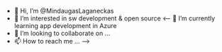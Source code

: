 - 👋 Hi, I’m @MindaugasLaganeckas
- 👀 I’m interested in sw development & open source
<-- 🌱 I’m currently learning app development in Azure
- 💞️ I’m looking to collaborate on ...
- 📫 How to reach me ... -->

<!---
MindaugasLaganeckas/MindaugasLaganeckas is a ✨ special ✨ repository because its `README.md` (this file) appears on your GitHub profile.
You can click the Preview link to take a look at your changes.
--->
